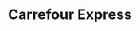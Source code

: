 ---
title: "Carrefour Express"
url: /ciudad-autonoma-de-buenos-aires/carrefour-express-cosquin/
shop: Lebensmittel
---